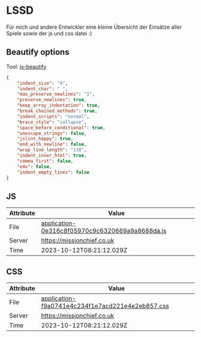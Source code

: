 # LSSD
Für mich und andere Entwickler eine kleine Übersicht der Einsätze aller Spiele sowie der js und css datei :)

<!-- automated -->
## Beautify options
Tool: [js-beautify](https://github.com/beautify-web/js-beautify)
```json
{
    "indent_size": "4",
    "indent_char": " ",
    "max_preserve_newlines": "1",
    "preserve_newlines": true,
    "keep_array_indentation": true,
    "break_chained_methods": true,
    "indent_scripts": "normal",
    "brace_style": "collapse",
    "space_before_conditional": true,
    "unescape_strings": false,
    "jslint_happy": true,
    "end_with_newline": false,
    "wrap_line_length": "110",
    "indent_inner_html": true,
    "comma_first": false,
    "e4x": false,
    "indent_empty_lines": false
}
```

## JS
| Attribute | Value |
| --------- | ----- |
| File      | [application-0e316c8f05970c9c6320669a9a8688da.js](https://missionchief.co.uk/assets/application-0e316c8f05970c9c6320669a9a8688da.js) |
| Server    | https://missionchief.co.uk |
| Time      | 2023-10-12T08:21:12.029Z |

## CSS
| Attribute | Value |
| --------- | ----- |
| File      | [application-f9a0741e4c234f1e7acd221e4e2eb857.css](https://missionchief.co.uk/assets/application-f9a0741e4c234f1e7acd221e4e2eb857.css) |
| Server    | https://missionchief.co.uk |
| Time      | 2023-10-12T08:21:12.029Z |
<!-- /automated -->
